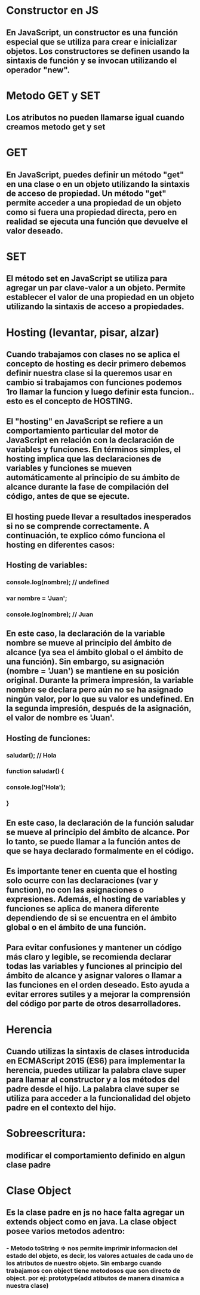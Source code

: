 # Constructor en JS

## En JavaScript, un constructor es una función especial que se utiliza para crear e inicializar objetos. Los constructores se definen usando la sintaxis de función y se invocan utilizando el operador "new".

# Metodo GET y SET

## Los atributos no pueden llamarse igual cuando creamos metodo get y set

# GET

## En JavaScript, puedes definir un método "get" en una clase o en un objeto utilizando la sintaxis de acceso de propiedad. Un método "get" permite acceder a una propiedad de un objeto como si fuera una propiedad directa, pero en realidad se ejecuta una función que devuelve el valor deseado.

# SET

## El método set en JavaScript se utiliza para agregar un par clave-valor a un objeto. Permite establecer el valor de una propiedad en un objeto utilizando la sintaxis de acceso a propiedades.


# Hosting (levantar, pisar, alzar)

## Cuando trabajamos con clases no se aplica el concepto de hosting es decir primero debemos definir nuestra clase si la queremos usar en cambio si trabajamos con funciones podemos 1ro llamar la funcion y luego definir esta funcion.. esto es el concepto de HOSTING.

## El "hosting" en JavaScript se refiere a un comportamiento particular del motor de JavaScript en relación con la declaración de variables y funciones. En términos simples, el hosting implica que las declaraciones de variables y funciones se mueven automáticamente al principio de su ámbito de alcance durante la fase de compilación del código, antes de que se ejecute.

## El hosting puede llevar a resultados inesperados si no se comprende correctamente. A continuación, te explico cómo funciona el hosting en diferentes casos:

## Hosting de variables:


### console.log(nombre); // undefined
### var nombre = 'Juan';
### console.log(nombre); // Juan


## En este caso, la declaración de la variable nombre se mueve al principio del ámbito de alcance (ya sea el ámbito global o el ámbito de una función). Sin embargo, su asignación (nombre = 'Juan') se mantiene en su posición original. Durante la primera impresión, la variable nombre se declara pero aún no se ha asignado ningún valor, por lo que su valor es undefined. En la segunda impresión, después de la asignación, el valor de nombre es 'Juan'.

## Hosting de funciones:


### saludar(); // Hola

### function saludar() {
  ### console.log('Hola');
### }

## En este caso, la declaración de la función saludar se mueve al principio del ámbito de alcance. Por lo tanto, se puede llamar a la función antes de que se haya declarado formalmente en el código.

## Es importante tener en cuenta que el hosting solo ocurre con las declaraciones (var y function), no con las asignaciones o expresiones. Además, el hosting de variables y funciones se aplica de manera diferente dependiendo de si se encuentra en el ámbito global o en el ámbito de una función.

## Para evitar confusiones y mantener un código más claro y legible, se recomienda declarar todas las variables y funciones al principio del ámbito de alcance y asignar valores o llamar a las funciones en el orden deseado. Esto ayuda a evitar errores sutiles y a mejorar la comprensión del código por parte de otros desarrolladores.

# Herencia

## Cuando utilizas la sintaxis de clases introducida en ECMAScript 2015 (ES6) para implementar la herencia, puedes utilizar la palabra clave super para llamar al constructor y a los métodos del padre desde el hijo. La palabra clave super se utiliza para acceder a la funcionalidad del objeto padre en el contexto del hijo.

# Sobreescritura: 

## modificar el comportamiento definido en algun clase padre

# Clase Object 

## Es la clase padre en js no hace falta agregar un extends object como en java. La clase object posee varios metodos adentro:

### - Metodo toString => nos permite imprimir informacion del estado del objeto, es decir, los valores actuales de cada uno de los atributos de nuestro objeto. Sin embargo cuando trabajamos con object tiene metodosos que son directo de object. por ej: prototype(add atibutos de manera dinamica a nuestra clase)